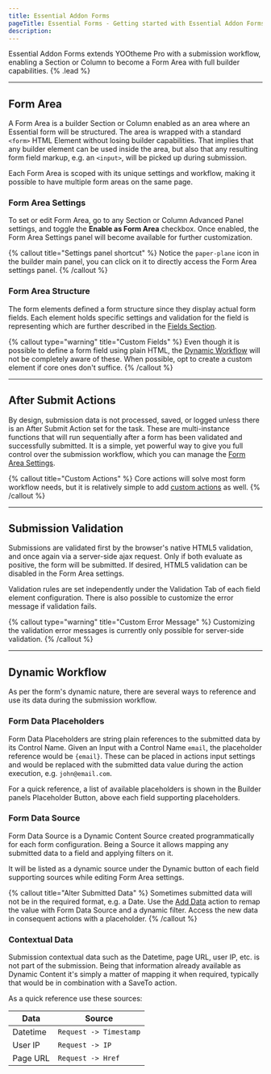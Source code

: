 ```yaml
---
title: Essential Addon Forms
pageTitle: Essential Forms - Getting started with Essential Addon Forms for YOOtheme Pro
description:
---
```


Essential Addon Forms extends YOOtheme Pro with a submission workflow, enabling a Section or Column to become a Form Area with full builder capabilities. {% .lead %}

---

## Form Area

A Form Area is a builder Section or Column enabled as an area where an Essential form will be structured. The area is wrapped with a standard `<form>` HTML Element without losing builder capabilities. That implies that any builder element can be used inside the area, but also that any resulting form field markup, e.g. an `<input>`, will be picked up during submission.

Each Form Area is scoped with its unique settings and workflow, making it possible to have multiple form areas on the same page.

### Form Area Settings

To set or edit Form Area, go to any Section or Column Advanced Panel settings, and toggle the **Enable as Form Area** checkbox.
Once enabled, the Form Area Settings panel will become available for further customization.

{% callout title="Settings panel shortcut" %}
Notice the `paper-plane` icon in the builder main panel, you can click on it to directly access the Form Area settings panel.
{% /callout %}

### Form Area Structure

The form elements defined a form structure since they display actual form fields. Each element holds specific settings and validation for the field is representing which are further described in the [Fields Section](./forms/fields).

{% callout type="warning" title="Custom Fields" %}
Even though it is possible to define a form field using plain HTML, the [Dynamic Workflow](#dynamic-workflow) will not be completely aware of these. When possible, opt to create a custom element if core ones don't suffice.
{% /callout %}

---

## After Submit Actions

By design, submission data is not processed, saved, or logged unless there is an After Submit Action set for the task. These are multi-instance functions that will run sequentially after a form has been validated and successfully submitted. It is a simple, yet powerful way to give you full control over the submission workflow, which you can manage the [Form Area Settings](#form-area-settings).

{% callout title="Custom Actions" %}
Core actions will solve most form workflow needs, but it is relatively simple to add [custom actions](./forms/customizations#custom-after-submit-actions) as well.
{% /callout %}

---

## Submission Validation

Submissions are validated first by the browser's native HTML5 validation, and once again via a server-side ajax request. Only if both evaluate as positive, the form will be submitted. If desired, HTML5 validation can be disabled in the Form Area settings.

Validation rules are set independently under the Validation Tab of each field element configuration. There is also possible to customize the error message if validation fails.

{% callout type="warning" title="Custom Error Message" %}
Customizing the validation error messages is currently only possible for server-side validation.
{% /callout %}

---

## Dynamic Workflow

As per the form's dynamic nature, there are several ways to reference and use its data during the submission workflow.

### Form Data Placeholders

Form Data Placeholders are string plain references to the submitted data by its Control Name. Given an Input with a Control Name `email`, the placeholder reference would be `{email}`. These can be placed in actions input settings and would be replaced with the submitted data value during the action execution, e.g. `john@email.com`.

For a quick reference, a list of available placeholders is shown in the Builder panels Placeholder Button, above each field supporting placeholders.

### Form Data Source

Form Data Source is a Dynamic Content Source created programmatically for each form configuration. Being a Source it allows mapping any submitted data to a field and applying filters on it.

It will be listed as a dynamic source under the Dynamic button of each field supporting sources while editing Form Area settings.

{% callout title="Alter Submitted Data" %}
Sometimes submitted data will not be in the required format, e.g. a Date. Use the [Add Data](./forms/action/add-data) action to remap the value with Form Data Source and a dynamic filter. Access the new data in consequent actions with a placeholder.
{% /callout %}

### Contextual Data

Submission contextual data such as the Datetime, page URL, user IP, etc. is not part of the submission. Being that information already available as Dynamic Content it's simply a matter of mapping it when required, typically that would be in combination with a SaveTo action.

As a quick reference use these sources:

| Data | Source |
| ---- | ------ |
| Datetime | `Request -> Timestamp` |
| User IP | `Request -> IP` |
| Page URL | `Request -> Href` |
